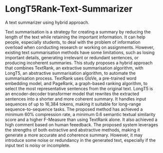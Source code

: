 # LongT5Rank-Text-Summarizer
A text summarizer using hybrid approach. 

Text summarisation is a strategy for creating a summary by reducing the length of the text while retaining the important information. It can help people, especially students, to deal with the problem of information overload when conducting research or working on assignments. However, existing text summarisation methods have some limitations, such as losing important details, generating irrelevant or redundant sentences, or producing incoherent summaries. This study proposes a hybrid approach that combines TextRank, an extractive summarisation algorithm, with LongT5, an abstractive summarisation algorithm, to automate the summarisation process. TextRank uses GloVe, a pre-trained word embedding model, and PageRank, a graph-based ranking algorithm, to select the most representative sentences from the original text. LongT5 is an encoder-decoder transformer model that rewrites the extracted sentences into a shorter and more coherent summary. It handles input sequences of up to 16,384 tokens, making it suitable for long-range sequence-to-sequence tasks.  The proposed method has achieved a minimum 60% compression rate, a minimum 0.6 semantic textual similarity score and a higher F-Measure than using TextRank alone. It also achieved a high comment based on human feeedback. The proposed system leverages the strengths of both extractive and abstractive methods, making it generate a more accurate and coherence summary. However, it may introduce some noise or redundancy in the generated text, especially if the input text is noisy or incomplete.

